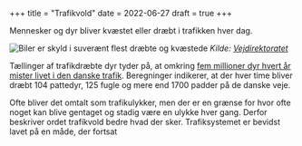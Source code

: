 +++
title = "Trafikvold"
date = 2022-06-27
draft = true
+++

Mennesker og dyr bliver kvæstet eller dræbt i trafikken hver dag.

![Biler er skyld i suverænt flest dræbte og kvæstede](/img/dræbte-og-tilskadekomne.png)
*Kilde: [Vejdirektoratet](https://www.vejdirektoratet.dk/udgivelse/trafikulykker-aaret-2021)*

Tællinger af trafikdræbte dyr tyder på, at omkring [fem millioner dyr hvert år mister livet i den danske trafik](https://schweiss.dk/nyheder/trafikken-dr%C3%A6ber-fem-millioner-dyr-hvert-%C3%A5r). Beregninger indikerer, at der hver time bliver dræbt 104 pattedyr, 125 fugle og mere end 1700 padder på de danske veje.

Ofte bliver det omtalt som trafikulykker, men der er en grænse for hvor ofte noget kan blive gentaget og stadig være en ulykke hver gang. Derfor beskriver ordet trafikvold bedre hvad der sker. Trafiksystemet er bevidst lavet på en måde, der fortsat


